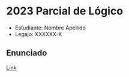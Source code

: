 # 2023 Parcial de Lógico
- Estudiante: Nombre Apellido
- Legajo: XXXXXX-X

## Enunciado
[Link](https://docs.google.com/document/d/1N_nPrGLK9XVqJnm4xashWbnyfwv8yz36oR89_bsx4mU/edit?usp=sharing)
